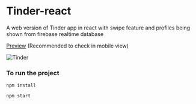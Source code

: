 # Tinder-react


A web version of Tinder app in react with swipe feature and profiles being shown from firebase realtime database


[Preview](https://tinder-react1.web.app) (Recommended to check in mobile view)


![Tinder](https://firebasestorage.googleapis.com/v0/b/tinder-react1.appspot.com/o/ezgif.com-video-to-gif%20(1).gif?alt=media&token=4991f10a-a781-47b9-a9e6-cbfb99958378)

### To run the project

`npm install`

`npm start`
